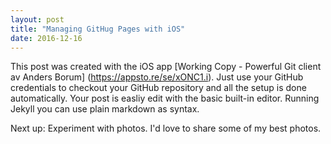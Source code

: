 ```yaml
---
layout: post
title: "Managing GitHug Pages with iOS"
date: 2016-12-16
---
```


This post was created with the iOS app [Working Copy - Powerful Git client av Anders Borum]
(https://appsto.re/se/xONC1.i). Just use your GitHub credentials to checkout your GitHub repository and all the setup is done automatically. Your post is easliy edit with the basic built-in editor. Running Jekyll you can use plain markdown as syntax. 

Next up: Experiment with photos. I'd love to share some of my best photos.